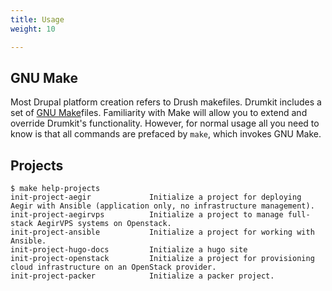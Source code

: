 ```yaml
---
title: Usage
weight: 10

---
```


GNU Make
--------

Most Drupal platform creation refers to Drush makefiles. Drumkit includes a set
of [GNU Make](https://www.gnu.org/software/make/)files. Familiarity with Make
will allow you to extend and override Drumkit's functionality. However, for
normal usage all you need to know is that all commands are prefaced by `make`,
which invokes GNU Make.


Projects
----


```console
$ make help-projects
init-project-aegir             Initialize a project for deploying Aegir with Ansible (application only, no infrastructure management).
init-project-aegirvps          Initialize a project to manage full-stack AegirVPS systems on Openstack. 
init-project-ansible           Initialize a project for working with Ansible.
init-project-hugo-docs         Initialize a hugo site
init-project-openstack         Initialize a project for provisioning cloud infrastructure on an OpenStack provider.
init-project-packer            Initialize a packer project.

```